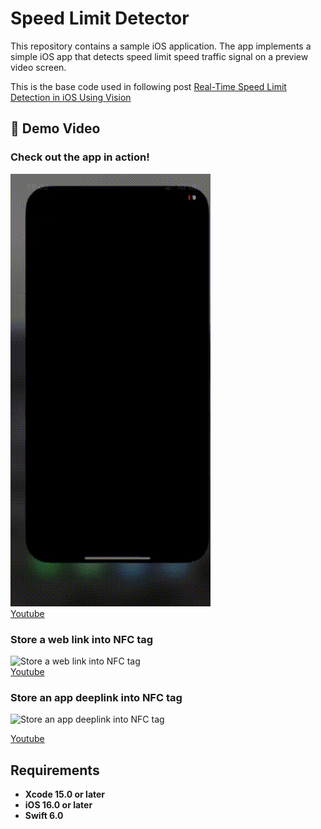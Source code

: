 
# Speed Limit Detector
This repository contains a sample iOS application. The app implements a simple iOS app that detects speed limit speed traffic signal on a preview video screen.

This is the base code used in following post [Real-Time Speed Limit Detection in iOS Using Vision](https://github.com/user-attachments/assets/7cd945bb-bc2c-49c8-a6a2-7e1ecb494b71)


## 🎥 Demo Video

### Check out the app in action!  
![CombineAPIRrest Sample App review](media/review.gif)  
[Youtube](https://youtu.be/KQC92SKTqRg)

### Store a web link into NFC tag
![Store a web link into NFC tag](media/NFC_Web1.gif)  
[Youtube](https://youtu.be/T7no6VQmMas)


### Store an app deeplink into NFC tag
![Store an app deeplink into NFC tag](media/NFC_Deeplink.gif)

[Youtube](https://youtu.be/hs2WM2gIMGU)

## Requirements

- **Xcode 15.0 or later**
- **iOS 16.0 or later**
- **Swift 6.0**

